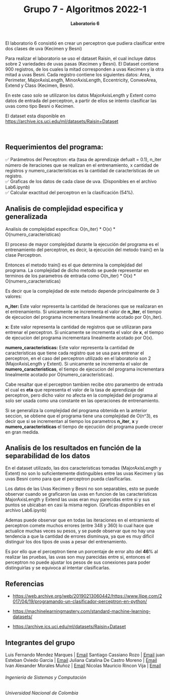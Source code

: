 <h1 align="center">Grupo 7 - Algoritmos 2022-1</h1>
<p align="center"><strong>Laboratorio 6</strong> </p>
<br>

<p>El laboratorio 6 consistió en crear un perceptron que pudiera clasificar entre dos clases de uva (Kecimen y Besni)</p>
<p>Para realizar el laboratorio se uso el dataset Raisin, el cual incluye datos sobre 2 variedades de uvas pasas (Kecimen y Besni). El Dataset contiene 900 registros, de los cuales la mitad corresponden a uvas Kecimen y la otra mitad a uvas Besni. Cada registro contiene los siguientes datos:
Area, Perimeter, MajorAxisLength, MinorAxisLength, Eccentricity, ConvexArea, Extend y Class (Kecimen, Besni).

En este caso solo se utilizaron los datos MajorAxisLength y Extent como datos de entrada del perceptron, a partir de ellos se intento clasificar las uvas como tipo Besni o Kecimen.

El dataset esta disponible en https://archive.ics.uci.edu/ml/datasets/Raisin+Dataset</p>
<br>
<p>
<h2>Requerimientos del programa:</h2>
✅ Parámetros del Perceptron: eta (tasa de aprendizaje defualt = 0.1), n_iter número de iteraciones que se realizan en el entrenamiento,
x cantidad de registros y numero_caracteristicas es la cantidad de características de un registro.<br>
✅ Graficas de los datos de cada clase de uva. (Disponibles en el archivo Lab6.ipynb)<br>
✅ Calcular exactitud del perceptron en la clasificación (54%).<br>


<h2>Analisis de complejidad especifica y generalizada</h2>
<p> 
Analisis de complejidad especifica: O(n_iter) * O(x) * O(numero_caracteristicas)

El proceso de mayor complejidad durante la ejecución del programa es el entrenamiento del perceptron, es decir, la ejecución del metodo train() en la clase Perceptron.

Entonces el metodo train() es el que determina la complejidad del programa. La complejidad de dicho metodo se puede representar en terminos de los parametros de entrada como O(n_iter) * O(x) * O(numero_caracteristicas)

Es decir que la complejidad de este metodo depende principalmente de 3 valores:

**n_iter:** Este valor representa la cantidad de iteraciones que se realizaran en el entrenamiento. Si unicamente se incrementa el valor de **n_iter**, el tiempo de ejecucion del programa incrementara linealmente acotado por O(n_iter).

**x:** Este valor representa la cantidad de registros que se utilizaran para entrenar el perceptron. Si unicamente se incrementa el valor de **x**, el tiempo de ejecucion del programa incrementara linealmente acotado por O(x).

**numero_caracteristicas:** Este valor representa la cantidad de caracteristicas que tiene cada registro que se usa para entrenar el perceptron, en el caso del perceptron utilizado en el laboratorio son 2 (MajorAxisLength y Extent). Si unicamente se incrementa el valor de **numero_caracteristicas**, el tiempo de ejecucion del programa incrementara linealmente acotado por O(numero_caracteristicas).

Cabe resaltar que el perceptron tambien recibe otro paramentro de entrada el cual es **eta** que representa el valor de la tasa de aprendizaje del perceptron, pero dicho valor no afecta en la complejidad del programa al solo ser usada como una constante en las operaciones de entrenamiento.

Si se generaliza la complejidad del programa obtenida en la anterior seccion, se obtiene que el programa tiene una complejidad de O(n^3), es decir que si se incrementan al tiempo los parametros **n_iter**, **x** y **numero_caracteristicas** el tiempo de ejecución del programa puede crecer en gran medida.
</p>


<h2>Analisis de los resultados en función de la separabilidad de los datos</h2>
<p>
En el dataset utilizado, las dos caracteristicas tomadas (MajorAxisLength y Extent) no son lo suficientemente distinguibles entre las uvas Kecimen y las uvas Besni como para que el perceptron pueda clasificarlas. 

Los datos de las Uvas Kecimen y Besni no son separables, esto se puede observar cuando se graficaron las uvas en funcion de las caracteristicas MajorAxisLength y Extend las uvas eran muy parecidas entre si y sus puntos se ubicaban en casi la misma region. (Graficas disponibles en el archivo Lab6.ipynb)

Ademas puede observar que en todas las iteraciones en el entramiento el perceptron comete muchos errores (entre 348 y 360) lo cual hace que actualice muchas veces su pesos, y se puede observar que no hay una tendencia a que la cantidad de errores disminuya, ya que es muy dificil distinguir los dos tipos de uvas a pesar del entrenamiento.

Es por ello que el perceptron tiene un porcentaje de error alto del **46**% al realizar las pruebas, las uvas son muy parecidas entre si, entonces el perceptron no puede ajustar los pesos de sus conexiones para poder distinguirlas y se equivoca al intentar clasificarlas.
</p>

<h2>Referencias</h2>

*   https://web.archive.org/web/20190213060442/https://www.llipe.com/2017/04/19/programando-un-clasificador-perceptron-en-python/

*   https://machinelearningmastery.com/standard-machine-learning-datasets/

*   https://archive.ics.uci.edu/ml/datasets/Raisin+Dataset

<h2>Integrantes del grupo</h2>

Luis Fernando Mendez Marques | <a href = "mailto: lumendezm@unal.edu.co" target="_blank">Email</a>
Santiago Cassiano Rozo | <a href = "mailto: scassiano@unal.edu.co" target="_blank">Email</a>
juan Esteban Oviedo Garcia | <a href = "mailto: joviedog@unal.edu.co" target="_blank">Email</a>
Juliana Catalina De Castro Moreno | <a href = "mailto: jdec@unal.edu.co" target="_blank">Email</a>
Ivan Alexander Morales Muñoz | <a href = "mailto: imorales@unal.edu.co" target="_blank">Email</a>
Nicolas Mauricio Rincon Vija | <a href = "mailto: nrinconv@unal.edu.co" target="_blank">Email</a>

<h6>Ingeniería de Sistemas y Computación</h6>
<h6>Universidad Nacional de Colombia</h6>

